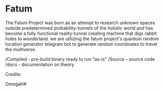 # Fatum
The Fatum Project was born as an attempt to research unknown spaces outside predetermined probability-tunnels of the holistic world and has become a fully functional reality-tunnel creating machine that digs rabbit holes to wonderland.  we are utilizing the fatum project's quantum random location generator telegram bot to generate random coordinates to travel the multiverse.


/Compiled - pre-build binary ready to run "as-is"
/Source - source code 
/docs - documentation on theory 


Credits: 

OmegaH#